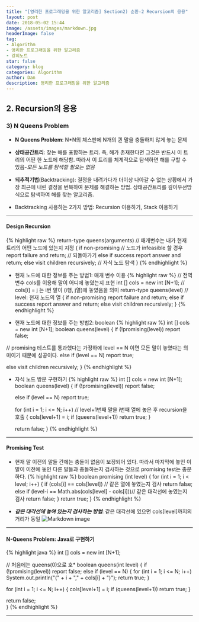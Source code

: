 ```yaml
---
title: "[영리한 프로그래밍을 위한 알고리즘] Section2) 순환-2 Recursion의 응용"
layout: post
date: 2018-05-02 15:44
image: /assets/images/markdown.jpg
headerImage: false
tag:
- Algorithm
- 영리한 프로그래밍을 위한 알고리즘
- 강의노트
star: false
category: blog
categories: Algorithm
author: Dan
description: 영리한 프로그래밍을 위한 알고리즘
---
```


## 2. Recursion의 응용

### 3) N Queens Problem

* **N Queens Problem**: N*N의 체스판에 N개의 퀸 말을 충돌하지 않게 놓는 문제  

* **상태공간트리**: 찾는 해를 포함하는 트리. 즉, 해가 존재한다면 그것은 반드시 이 트리의 어떤 한 노드에 해당함. 따라서 이 트리를 체계적으로 탐색하면 해를 구할 수 있음-*모든 노드를 탐색할 필요는 없음*
* **되추적기법**(Backtracking): 결정을 내려가다가 더이상 나아갈 수 없는 상황에서 가장 최근에 내린 결정을 번복하여 문제를 해결하는 방법. <span class="evidence">상태공간트리를 깊이우선방식으로 탐색하여 해를 찾는 알고리즘.</span>
* Backtracking 사용하는 2가지 방법: Recursion 이용하기, Stack 이용하기

---
#### Design Recursion
{% highlight raw %}
return-type queens(arguments) // 매개변수는 내가 현재 트리의 어떤 노드에 있는지 지정
{
  if non-promising // 노드가 infeasible 할 경우
    report failure and return; // 되돌아가기
  else if success
    report answer and return;
  else
    visit children recursively; // 자식 노드 탐색
}
{% endhighlight %}

* 현재 노드에 대한 정보를 주는 방법1: 매개 변수 이용
{% highlight raw %}
// 전역변수 cols를 이용해 말이 어디에 놓였는지 표현
int [] cols = new int [N+1]; // cols[i] = j 는 i번 말이 (i행, j열)에 놓였음을 의미
return-type queens(level) // level: 현재 노드의 열
{
  if non-promising
    report failure and return;
  else if success
    report answer and return;
  else
    visit children recursively;
}
{% endhighlight %}

* 현재 노드에 대한 정보를 주는 방법2: boolean
{% highlight raw %}
int [] cols = new int [N+1];
boolean queens(level)
{
  if (!promising(level))
    report false;

// promising 테스트를 통과했다는 가정하에 level == N 이면 모든 말이 놓였다는 의미이기 때문에 성공이다.
  else if (level == N)
    report true;

  else
    visit children recursively;
}
{% endhighlight %}

* 자식 노드 방문 구현하기
{% highlight raw %}
int [] cols = new int [N+1];
boolean queens(level)
{
  if (!promising(level))
    report false;

  else if (level == N)
    report true;

  for (int i = 1; i <= N; i++) // level+1번째 말을 i번째 열에 놓은 후 recursion을 호출
  {
    cols[level+1] = i;
    if (queens(level+1))
      return true;
  }

  return false;
}
{% endhighlight %}

---
#### Promising Test
* 현재 말 이전의 말들 간에는 충돌이 없음이 보장되어 있다. 따라서 마지막에 놓인 이 말이 이전에 놓인 다른 말들과 충돌하는지 검사하는 것으로 promising test는 충분하다.
{% highlight raw %}
boolean promising (int level)
{
  for (int i = 1; i < level; i++)
  {
    if (cols[i] == cols[level]) // 같은 열에 놓였는지 검사
      return false;
    else if (level-i == Math.abs(cols[level] - cols[i]))// 같은 대각선에 놓였는지 검사
      return false;
  }
  return true;
}
{% endhighlight %}

* ***같은 대각선에 놓여 있는지 검사하는 방법***: 같은 대각선에 있으면 cols[level]까지의 거리가 동일
![Markdown image][1]

---
#### N-Queens Problem: Java로 구현하기
{% highlight java %}
int [] cols = new int [N+1];

// 처음에는 queens(0)으로 호*
boolean queens(int level)
{
  if (!promising(level))
    report false;
  else if (level == N)
  {
    for (int i = 1; i <= N; i++)
      System.out.println("(" + i + "," + cols[i] + ")");
    return true;
  }

  for (int i = 1; i <= N; i++)
  {
    cols[level+1] = i;
    if (queens(level+1))
      return true;
  }

  return false;  
}
{% endhighlight %}

---
[1]: /assets/images/스크린샷2018-05-02-1.jpg
